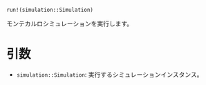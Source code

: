 ```
run!(simulation::Simulation)
```

モンテカルロシミュレーションを実行します。

# 引数

  * `simulation::Simulation`: 実行するシミュレーションインスタンス。
